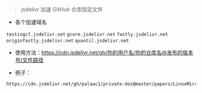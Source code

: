 > jsdelivr 加速 GitHub 仓库指定文件

- 各个加速域名

`testingcf.jsdelivr.net`
`gcore.jsdelivr.net`
`fastly.jsdelivr.net`
`originfastly.jsdelivr.net`
`quantil.jsdelivr.net`


- 使用方法：https://cdn.jsdelivr.net/gh/你的用户名/你的仓库名@发布的版本号/文件路径

- 例子：
```bash
https://cdn.jsdelivr.net/gh/palaac1/private-dos@master/papers/LinuxMirrors.md
```